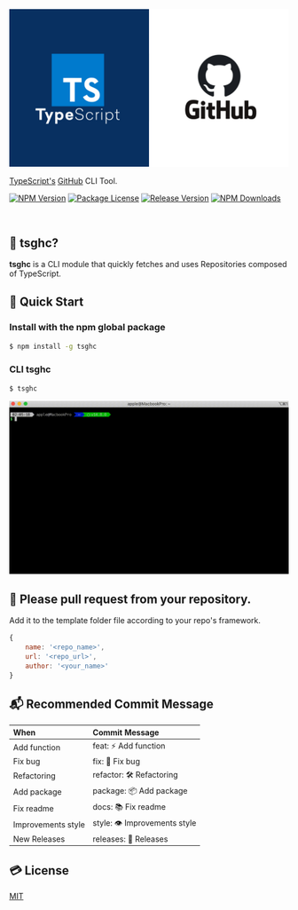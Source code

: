 <img src='https://github.com/ljlm0402/tsghc/raw/images/logo.jpg' border='0' alt='logo' />

[TypeScript's](https://www.npmjs.com/package/typescript) [GitHub](https://github.com/) CLI Tool.

<a href="https://www.npmjs.com/package/tsghc" target="_blank"><img src="https://img.shields.io/npm/v/tsghc.svg" alt="NPM Version" /></a>
<a href="https://www.npmjs.com/package/tsghc" target="_blank"><img src="https://img.shields.io/npm/l/tsghc.svg" alt="Package License" /></a>
<a href="https://www.npmjs.com/package/tsghc" target="_blank"><img src="https://img.shields.io/github/v/release/ljlm0402/tsghc" alt="Release Version" /></a>
<a href="https://www.npmjs.com/package/tsghc" target="_blank"><img src="https://img.shields.io/npm/dm/tsghc.svg" alt="NPM Downloads" /></a>

<br />

## 🌈 tsghc?

__tsghc__ is a CLI module that quickly fetches and uses Repositories composed of TypeScript.

## 🚀 Quick Start

### Install with the npm global package

```sh
$ npm install -g tsghc
```

### CLI tsghc

```sh
$ tsghc
```

<img src='https://github.com/ljlm0402/tsghc/raw/images/cli.gif' border='0' alt='cli' />

## 🤝 Please pull request from your repository.

Add it to the template folder file according to your repo's framework.

```js
{
    name: '<repo_name>',
    url: '<repo_url>',
    author: '<your_name>'
}
```

## 📬 Recommended Commit Message

|  When |  Commit Message  |
|:--------|:-----------|
| Add function | feat: ⚡️ Add function |
| Fix bug | fix: 🐞 Fix bug |
| Refactoring | refactor: 🛠 Refactoring |
| Add package | package: 📦 Add package |
| Fix readme | docs: 📚 Fix readme |
| Improvements style | style: 👁 Improvements style |
| New Releases | releases: 🎉 Releases |

## 💳 License

[MIT](LICENSE)
